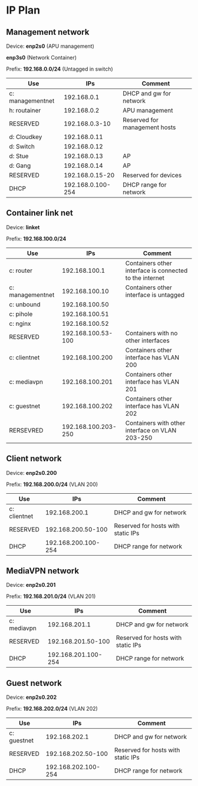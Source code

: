 # IP Plan

## Management network

Device: **enp2s0** (APU management)

**enp3s0** (Network Container)

Prefix: **192.168.0.0/24** (Untagged in switch)

| Use | IPs | Comment |
| - | - | - |
| c: managementnet | 192.168.0.1 | DHCP and gw for network |
| h: routainer | 192.168.0.2 | APU management |
| RESERVED | 192.168.0.3-10 | Reserved for management hosts |
| d: Cloudkey | 192.168.0.11 | |
| d: Switch | 192.168.0.12 | |
| d: Stue | 192.168.0.13 | AP |
| d: Gang | 192.168.0.14 | AP |
| RESERVED | 192.168.0.15-20 | Reserved for devices |
| DHCP | 192.168.0.100-254 | DHCP range for network |

## Container link net

Device: **linket**

Prefix: **192.168.100.0/24**

| Use | IPs | Comment |
| - | - | - |
| c: router | 192.168.100.1 | Containers other interface is connected to the internet |
| c: managementnet | 192.168.100.10 | Containers other interface is untagged |
| c: unbound | 192.168.100.50 | |
| c: pihole | 192.168.100.51 | |
| c: nginx | 192.168.100.52 | |
| RESERVED | 192.168.100.53-100 | Containers with no other interfaces |
| c: clientnet | 192.168.100.200 | Containers other interface has VLAN 200 |
| c: mediavpn | 192.168.100.201 | Containers other interface has VLAN 201 |
| c: guestnet | 192.168.100.202 | Containers other interface has VLAN 202 |
| RERSEVRED | 192.168.100.203-250 | Containers with other interface on VLAN 203-250 |

## Client network

Device: **enp2s0.200**

Prefix: **192.168.200.0/24** (VLAN 200)

| Use | IPs | Comment |
| - | - | - |
| c: clientnet | 192.168.200.1 | DHCP and gw for network |
| RESERVED | 192.168.200.50-100 | Reserved for hosts with static IPs |
| DHCP | 192.168.200.100-254 | DHCP range for network |

## MediaVPN network

Device: **enp2s0.201**

Prefix: **192.168.201.0/24** (VLAN 201)

| Use | IPs | Comment |
| - | - | - |
| c: mediavpn | 192.168.201.1 | DHCP and gw for network |
| RESERVED | 192.168.201.50-100 | Reserved for hosts with static IPs |
| DHCP | 192.168.201.100-254 | DHCP range for network |

## Guest network

Device: **enp2s0.202**

Prefix: **192.168.202.0/24** (VLAN 202)

| Use | IPs | Comment |
| - | - | - |
| c: guestnet | 192.168.202.1 | DHCP and gw for network |
| RESERVED | 192.168.202.50-100 | Reserved for hosts with static IPs |
| DHCP | 192.168.202.100-254 | DHCP range for network |
